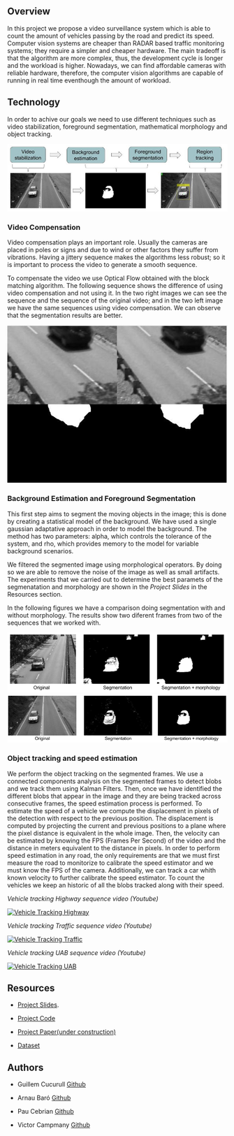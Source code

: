 ## Overview
In this project we propose a video surveillance system which is able to count the amount of vehicles passing by the road and predict its speed. Computer vision systems are cheaper than RADAR based traffic monitoring systems; they require a simpler and cheaper hardware. The main tradeoff is that the algorithm are more complex, thus, the development cycle is longer and the workload is higher. Nowadays, we can find affordable cameras with reliable hardware, therefore, the computer vision algorithms are capable of running in real time eventhough the amount of workload.

## Technology
In order to achive our goals we need to use different techniques such as video stabilization, foreground segmentation, mathematical morphology and object tracking.

<img src="images/pipeline_project.jpg" alt="hi" class="inline"/>

### Video Compensation
Video compensation plays an important role. Usually the cameras are placed in poles or signs and due to wind or other factors they suffer from vibrations. Having a jittery sequence makes the algorithms less robust; so it is important to process the video to generate a smooth sequence.

To compensate the video we use Optical Flow obtained with the block matching algorithm. The following sequence shows the difference of using video compensation and not using it. In  the two right images we can see the sequence and the sequence of the original video; and in the two left image we have the same sequences using video compensation. We can observe that the segmentation results are better.

<img src="images/compare_compensation.gif" alt="hi" class="inline"/>

### Background Estimation and Foreground Segmentation
This first step aims to segment the moving objects in the image; this is done by creating a statistical model of the background. We have used a single gaussian adaptative approach in order to model the background. The method has two parameters: alpha, which controls the tolerance of the system, and rho, which provides memory to the model for variable background scenarios. 

We filtered the segmented image using morphological operators. By doing so we are able to remove the noise of the image as well as small artifacts. The experiments that we carried out to determine the best paramets of the segmenatation and morphology are shown in the *Project Slides* in the Resources section.

In the following figures we have a comparison doing segmentation with and without morphology. The results show two diferent frames from two of the sequences that we worked with. 


<img src="images/comparison_morpho.png" alt="hi" class="inline"/>

<img src="images/uabseg_comparison.png" alt="hi" class="inline"/>

### Object tracking and speed estimation

We perform the object tracking on the segmented frames. We use a connected components analysis on the segmented frames to detect blobs and we track them using Kalman Filters. Then, once we have identified the different blobs that appear in the image and they are being tracked across consecutive frames, the speed estimation process is performed. To estimate the speed of a vehicle we compute the displacement in pixels of the detection with respect to the previous position. The displacement is computed by projecting the current and previous positions to a plane where the pixel distance is equivalent in the whole image. Then, the velocity can be estimated by knowing the FPS (Frames Per Second) of the video and the distance in meters equivalent to the distance in pixels.
In order to perform speed estimation in any road, the only requirements are that we must first measure the road to monitorize to calibrate the speed estimator and we must know the FPS of the camera. Additionally, we can track a car whith known velocity to further calibrate the speed estimator.
To count the vehicles we keep an historic of all the blobs tracked along with their speed.

*Vehicle tracking Highway sequence video (Youtube)*

[![Vehicle Tracking Highway](https://img.youtube.com/vi/-3E01X6paSo/0.jpg)](https://www.youtube.com/watch?v=-3E01X6paSo)

*Vehicle tracking Traffic sequence video (Youtube)*

[![Vehicle Tracking Traffic](https://img.youtube.com/vi/fXpIVU2_rl0/0.jpg)](https://www.youtube.com/watch?v=fXpIVU2_rl0)

*Vehicle tracking UAB sequence video (Youtube)*

[![Vehicle Tracking UAB](https://img.youtube.com/vi/8Q21Hjj9Gsk/0.jpg)](https://www.youtube.com/watch?v=8Q21Hjj9Gsk)


## Resources
* [Project Slides](https://docs.google.com/presentation/d/1YJnj8e_IcnCdWf5vRDw2Jt1kaXgdwhmclmG2308rm10/edit#slide=id.g20d2e7dda2_0_134).

* [Project Code](https://github.com/mcv-m4-video/mcv-m4-2017-team6)

* [Project Paper(under construction)]()

* [Dataset](http://www.changedetection.net/)

## Authors
* Guillem Cucurull [Github](https://github.com/gcucurull)

* Arnau Baró [Github](https://github.com/arbamas)

* Pau Cebrian [Github](https://github.com/paucebr)

* Victor Campmany [Github](https://github.com/vcampmany)
